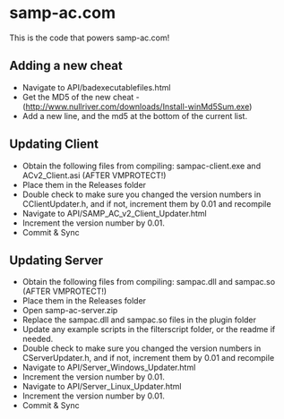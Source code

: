 samp-ac.com
==========

This is the code that powers samp-ac.com!

Adding a new cheat
----------
* Navigate to API/badexecutablefiles.html
* Get the MD5 of the new cheat - (http://www.nullriver.com/downloads/Install-winMd5Sum.exe)
* Add a new line, and the md5 at the bottom of the current list.

Updating Client
----------
* Obtain the following files from compiling: sampac-client.exe and ACv2_Client.asi (AFTER VMPROTECT!)
* Place them in the Releases folder
* Double check to make sure you changed the version numbers in CClientUpdater.h, and if not, increment them by 0.01 and recompile
* Navigate to API/SAMP_AC_v2_Client_Updater.html
* Increment the version number by 0.01.
* Commit & Sync

Updating Server
-----------
* Obtain the following files from compiling: sampac.dll and sampac.so (AFTER VMPROTECT!)
* Place them in the Releases folder
* Open samp-ac-server.zip
* Replace the sampac.dll and sampac.so files in the plugin folder
* Update any example scripts in the filterscript folder, or the readme if needed.
* Double check to make sure you changed the version numbers in CServerUpdater.h, and if not, increment them by 0.01 and recompile
* Navigate to API/Server_Windows_Updater.html
* Increment the version number by 0.01.
* Navigate to API/Server_Linux_Updater.html
* Increment the version number by 0.01.
* Commit & Sync
